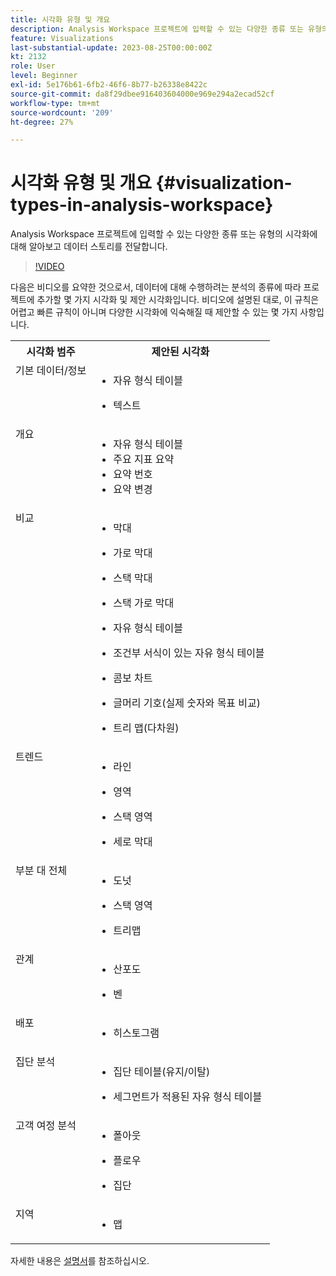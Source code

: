 ```yaml
---
title: 시각화 유형 및 개요
description: Analysis Workspace 프로젝트에 입력할 수 있는 다양한 종류 또는 유형의 시각화에 대해 알아보고 데이터 스토리를 전달합니다.
feature: Visualizations
last-substantial-update: 2023-08-25T00:00:00Z
kt: 2132
role: User
level: Beginner
exl-id: 5e176b61-6fb2-46f6-8b77-b26338e8422c
source-git-commit: da8f29dbee916403604000e969e294a2ecad52cf
workflow-type: tm+mt
source-wordcount: '209'
ht-degree: 27%

---
```


# 시각화 유형 및 개요 {#visualization-types-in-analysis-workspace}

Analysis Workspace 프로젝트에 입력할 수 있는 다양한 종류 또는 유형의 시각화에 대해 알아보고 데이터 스토리를 전달합니다.

>[!VIDEO](https://video.tv.adobe.com/v/23994/?quality=12&learn=on)

다음은 비디오를 요약한 것으로서, 데이터에 대해 수행하려는 분석의 종류에 따라 프로젝트에 추가할 몇 가지 시각화 및 제안 시각화입니다. 비디오에 설명된 대로, 이 규칙은 어렵고 빠른 규칙이 아니며 다양한 시각화에 익숙해질 때 제안할 수 있는 몇 가지 사항입니다.

<table style="max-width: 1214px;">
<tr>
    <th>
        시각화 범주
    </th>
    <th>
        제안된 시각화
    </th>
</tr>
<tr>
  <td style="vertical-align: top;">기본 데이터/정보
  </td>

<td style="vertical-align: top;">

* 자유 형식 테이블
* 텍스트

  </td>
</tr>
<tr>
  <td style="vertical-align: top;">개요
  </td>

<td style="vertical-align: top;">

* 자유 형식 테이블
* 주요 지표 요약
* 요약 번호
* 요약 변경

</td>
</tr>
<tr>
  <td style="vertical-align: top;">비교
  </td>

<td style="vertical-align: top;">

* 막대
* 가로 막대
* 스택 막대
* 스택 가로 막대
* 자유 형식 테이블
* 조건부 서식이 있는 자유 형식 테이블
* 콤보 차트
* 글머리 기호(실제 숫자와 목표 비교)
* 트리 맵(다차원)

  </td>
</tr>
<tr>
  <td style="vertical-align: top;">트렌드
  </td>

<td style="vertical-align: top;">

* 라인
* 영역
* 스택 영역
* 세로 막대

  </td>
</tr>
<tr>
  <td style="vertical-align: top;">부분 대 전체
  </td>

<td style="vertical-align: top;">

* 도넛
* 스택 영역
* 트리맵

  </td>
</tr>
<tr>
  <td style="vertical-align: top;">관계
  </td>

<td style="vertical-align: top;">

* 산포도
* 벤

  </td>
</tr>
<tr>
  <td style="vertical-align: top;">배포
  </td>

<td style="vertical-align: top;">

* 히스토그램

  </td>
</tr>
<tr>
  <td style="vertical-align: top;">집단 분석
  </td>

<td style="vertical-align: top;">

* 집단 테이블(유지/이탈)
* 세그먼트가 적용된 자유 형식 테이블

  </td>
</tr>
<tr>
  <td style="vertical-align: top;">고객 여정 분석
  </td>

<td style="vertical-align: top;">

* 폴아웃
* 플로우
* 집단

  </td>
</tr>
<tr>
  <td style="vertical-align: top;">지역
  </td>

<td style="vertical-align: top;">

* 맵

  </td>
</tr>


</table>

자세한 내용은 [설명서](https://experienceleague.adobe.com/docs/analytics/analyze/analysis-workspace/visualizations/freeform-analysis-visualizations.html?lang=ko)를 참조하십시오.
